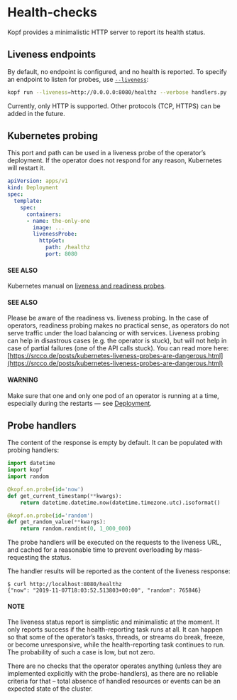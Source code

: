 # Health-checks

Kopf provides a minimalistic HTTP server to report its health status.

## Liveness endpoints

By default, no endpoint is configured, and no health is reported.
To specify an endpoint to listen for probes, use [`--liveness`](cli.md#cmdoption-liveness):

```bash
kopf run --liveness=http://0.0.0.0:8080/healthz --verbose handlers.py
```

Currently, only HTTP is supported.
Other protocols (TCP, HTTPS) can be added in the future.

## Kubernetes probing

This port and path can be used in a liveness probe of the operator’s deployment.
If the operator does not respond for any reason, Kubernetes will restart it.

```yaml
apiVersion: apps/v1
kind: Deployment
spec:
  template:
    spec:
      containers:
      - name: the-only-one
        image: ...
        livenessProbe:
          httpGet:
            path: /healthz
            port: 8080
```

#### SEE ALSO
Kubernetes manual on [liveness and readiness probes](https://kubernetes.io/docs/tasks/configure-pod-container/configure-liveness-readiness-probes/).

#### SEE ALSO
Please be aware of the readiness vs. liveness probing.
In the case of operators, readiness probing makes no practical sense,
as operators do not serve traffic under the load balancing or with services.
Liveness probing can help in disastrous cases (e.g. the operator is stuck),
but will not help in case of partial failures (one of the API calls stuck).
You can read more here:
[https://srcco.de/posts/kubernetes-liveness-probes-are-dangerous.html](https://srcco.de/posts/kubernetes-liveness-probes-are-dangerous.html)

#### WARNING
Make sure that one and only one pod of an operator is running at a time,
especially during the restarts — see [Deployment](deployment.md).

## Probe handlers

The content of the response is empty by default. It can be populated with
probing handlers:

```python
import datetime
import kopf
import random

@kopf.on.probe(id='now')
def get_current_timestamp(**kwargs):
    return datetime.datetime.now(datetime.timezone.utc).isoformat()

@kopf.on.probe(id='random')
def get_random_value(**kwargs):
    return random.randint(0, 1_000_000)
```

The probe handlers will be executed on the requests to the liveness URL,
and cached for a reasonable time to prevent overloading
by mass-requesting the status.

The handler results will be reported as the content of the liveness response:

```console
$ curl http://localhost:8080/healthz
{"now": "2019-11-07T18:03:52.513803+00:00", "random": 765846}
```

#### NOTE
The liveness status report is simplistic and minimalistic at the moment.
It only reports success if the health-reporting task runs at all.
It can happen so that some of the operator’s tasks, threads, or streams
do break, freeze, or become unresponsive, while the health-reporting task
continues to run. The probability of such a case is low, but not zero.

There are no checks that the operator operates anything
(unless they are implemented explicitly with the probe-handlers),
as there are no reliable criteria for that – total absence of handled
resources or events can be an expected state of the cluster.
